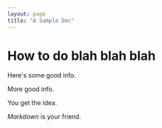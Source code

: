 ```yaml
---
layout: page
title: "A Sample Doc"
---
```


How to do blah blah blah
===============================

Here's some good info.

More good info.

You get the idea.

*Markdown* is your friend.
